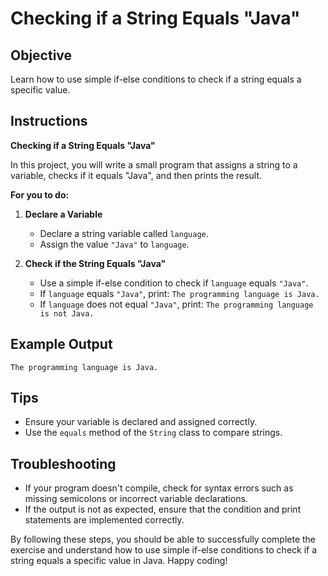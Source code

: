 # Checking if a String Equals "Java"

## Objective
Learn how to use simple if-else conditions to check if a string equals a specific value.

## Instructions

**Checking if a String Equals "Java"**

In this project, you will write a small program that assigns a string to a variable, checks if it equals "Java", and then prints the result.

**For you to do:**

1. **Declare a Variable**
   - Declare a string variable called `language`.
   - Assign the value `"Java"` to `language`.

2. **Check if the String Equals "Java"**
   - Use a simple if-else condition to check if `language` equals `"Java"`.
   - If `language` equals `"Java"`, print: `The programming language is Java.`
   - If `language` does not equal `"Java"`, print: `The programming language is not Java.`

## Example Output
```
The programming language is Java.
```

## Tips
- Ensure your variable is declared and assigned correctly.
- Use the `equals` method of the `String` class to compare strings.

## Troubleshooting
- If your program doesn't compile, check for syntax errors such as missing semicolons or incorrect variable declarations.
- If the output is not as expected, ensure that the condition and print statements are implemented correctly.

By following these steps, you should be able to successfully complete the exercise and understand how to use simple if-else conditions to check if a string equals a specific value in Java. Happy coding!
